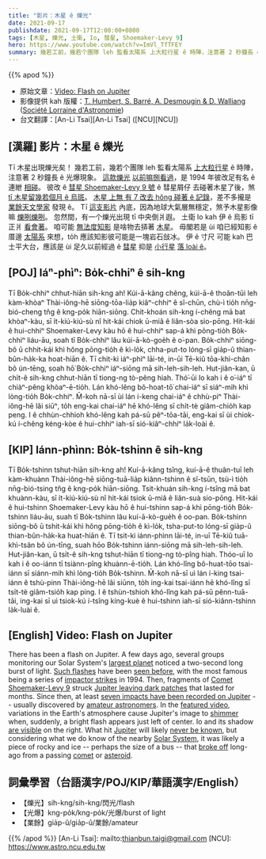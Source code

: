 ```yaml
---
title: "影片：木星 ê 爍光"
date: 2021-09-17
publishdate: 2021-09-17T12:00:00+0800
tags: [木星, 爍光, 土衛, Io, 彗星, Shoemaker-Levy 9]
hero: https://www.youtube.com/watch?v=ImVl_TfTFEY
summary: 幾若工前，幾若个團隊 leh 監看太陽系 上大粒行星 ê 時陣，注意著 2 秒鐘長 ê 光爆現象。
---
```


{{% apod %}}

- 原始文章：[Video: Flash on Jupiter](https://apod.nasa.gov/apod/ap210917.html)
- 影像提供 kah 版權：[T. Humbert, S. Barré, A. Desmougin & D. Walliang](mailto:contact@astronomie54.fr) ([Société Lorraine d'Astronomie](https://www.astronomie54.fr/))
- 台文翻譯：[An-Li Tsai][An-Li Tsai] ([NCU][NCU])

## [漢羅] 影片：木星 ê 爍光
Tī 木星出現爍光矣！
幾若工前，幾若个團隊 leh 監看太陽系 [上大粒行星][largest planet] ê 時陣，注意著 2 秒鐘長 ê 光爆現象。
[這款爍光][Such flashes] [以前嘛捌看過][seen before]，是 1994 年彼改足有名 ê 連紲 [相碰][impactor strikes]。
彼改 ê [彗星 Shoemaker-Levy 9 號][Comet Shoemaker-Levy 9] ê 彗星屑仔 去碰著木星了後，煞 [tī 木星留幾若個月 ê 烏斑][Jupiter leaving dark patches]。
[木星 上無 有 7 改去 hŏng 碰著 ê 記錄][seven impacts have been recorded on Jupiter]，差不多攏是 [業餘天文學家][amateur astronomers] 發現 ê。
Tī [這支影片][featured video] 內底，因為地球大氣層無穩定，煞予木星影像嘛 [爍咧爍咧][shimmer]。
忽然間，有一个爍光出現 tī 中央倒爿遐。
土衛 Io kah 伊 ê 烏影 tī 正爿 [看會著][are visible]。
咱可能 [無法度知影][never be known] 是啥物去挵著 [木星][Jupiter]。
毋閣若是 ùi 咱已經知影 ê 厝邊 [太陽系][Solar System] 來想，to̍h 應該知影彼可能是一塊岩石敆冰。
伊 ê 寸尺 可能 kah 巴士平大台，應該是 ùi 足久以前經過 ê [彗星][comet] 抑是 [小行星][asteroid] [落 loài ê][broke off]。

## [POJ] Iáⁿ-phìⁿ: Bo̍k-chhiⁿ ê sih-kng
Tī Bo̍k-chhiⁿ chhut-hiān sih-kng ah!
Kúi-ā-kâng chêng, kúi-ā-ê thoân-tūi leh kàm-khòaⁿ Thài-iông-hē siōng-tōa-lia̍p kiâⁿ-chhiⁿ ê sî-chūn, chù-ì tio̍h nn̄g-bió-cheng tn̂g ê kng-po̍k hiān-siōng.
Chit-khoán sih-kng í-chêng mā bat khòaⁿ-kàu, sī i̍t-kiú-kiú-sù nî hit-kái chiok ū-miâ ê liân-sòa sio-pōng.
Hit-kái ê hui-chhiⁿ Shoemaker-Levy kàu hō ê hui-chhiⁿ sap-á khì pōng-tio̍h Bo̍k-chhiⁿ liáu-āu, soah tī Bo̍k-chhiⁿ lâu kúi-ā-kò-goe̍h ê o͘-pan.
Bo̍k-chhiⁿ siōng-bô ū chhit-kái khì hŏng pōng-tio̍h ê kì-lo̍k, chha-put-to lóng-sī gia̍p-û thian-bûn-ha̍k-ka hoat-hiān ê.
Tī chit-ki iáⁿ-phìⁿ lāi-té, in-ūi Tē-kiû tōa-khì-chân bô ún-tēng, soah hō͘ Bo̍k-chhiⁿ iáⁿ-siōng mā sih-leh-sih-leh.
Hut-jiân-kan, ū chi̍t-ê sih-kng chhut-hiān tī tiong-ng tò-pêng hiah.
Thó͘-ūi Io kah i ê o͘-iáⁿ tī chiàⁿ-pêng khòaⁿ-ē-tio̍h.
Lán khó-lêng bô-hoat-tō͘ chai-iáⁿ sī siáⁿ-mih khì lòng-tio̍h Bo̍k-chhiⁿ.
M̄-koh nā-sī ùi lán í-keng chai-iáⁿ ê chhù-piⁿ Thài-iông-hē lâi siūⁿ, to̍h eng-kai chai-iáⁿ hē khó-lêng sī chi̍t-tè giâm-chio̍h kap peng.
I ê chhùn-chhioh khó-lêng kah pá-sū pêⁿ-tōa-tāi, eng-kai sī ùi chiok-kú í-chêng kéng-kòe ê hui-chhiⁿ iah-sī sió-kiâⁿ-chhiⁿ la̍k-loài ê.

## [KIP] Iánn-phìnn: Bo̍k-tshinn ê sih-kng
Tī Bo̍k-tshinn tshut-hiān sih-kng ah!
Kuí-ā-kâng tsîng, kuí-ā-ê thuân-tuī leh kàm-khuànn Thài-iông-hē siōng-tuā-lia̍p kiânn-tshinn ê sî-tsūn, tsù-ì tio̍h nn̄g-bió-tsing tn̂g ê kng-po̍k hiān-siōng.
Tsit-khuán sih-kng í-tsîng mā bat khuànn-kàu, sī i̍t-kiú-kiú-sù nî hit-kái tsiok ū-miâ ê liân-suà sio-pōng.
Hit-kái ê hui-tshinn Shoemaker-Levy kàu hō ê hui-tshinn sap-á khì pōng-tio̍h Bo̍k-tshinn liáu-āu, suah tī Bo̍k-tshinn lâu kuí-ā-kò-gue̍h ê oo-pan.
Bo̍k-tshinn siōng-bô ū tshit-kái khì hŏng pōng-tio̍h ê kì-lo̍k, tsha-put-to lóng-sī gia̍p-û thian-bûn-ha̍k-ka huat-hiān ê.
Tī tsit-ki iánn-phìnn lāi-té, in-uī Tē-kiû tuā-khì-tsân bô ún-tīng, suah hōo Bo̍k-tshinn iánn-siōng mā sih-leh-sih-leh.
Hut-jiân-kan, ū tsi̍t-ê sih-kng tshut-hiān tī tiong-ng tò-pîng hiah.
Thóo-uī Io kah i ê oo-iánn tī tsiànn-pîng khuànn-ē-tio̍h.
Lán khó-lîng bô-huat-tōo tsai-iánn sī siánn-mih khì lòng-tio̍h Bo̍k-tshinn.
M̄-koh nā-sī uì lán í-king tsai-iánn ê tshù-pinn Thài-iông-hē lâi siūnn, to̍h ing-kai tsai-iánn hē khó-lîng sī tsi̍t-tè giâm-tsio̍h kap ping.
I ê tshùn-tshioh khó-lîng kah pá-sū pênn-tuā-tāi, ing-kai sī uì tsiok-kú í-tsîng kíng-kuè ê hui-tshinn iah-sī sió-kiânn-tshinn la̍k-luài ê.


## [English] Video: Flash on Jupiter
There has been a flash on Jupiter.
A few days ago, several groups monitoring our Solar System's [largest planet][largest planet] noticed a two-second long burst of light.
[Such flashes][Such flashes] have been [seen before][seen before], with the most famous being a series of [impactor strikes][impactor strikes] in 1994.
Then, fragments of [Comet Shoemaker-Levy 9][Comet Shoemaker-Levy 9] struck [Jupiter leaving dark patches][Jupiter leaving dark patches] that lasted for months.
Since then, at least [seven impacts have been recorded on Jupiter][seven impacts have been recorded on Jupiter] -- usually discovered by [amateur astronomers][amateur astronomers].
In the [featured video][featured video], variations in the Earth's atmosphere cause Jupiter's image to [shimmer][shimmer] when, suddenly, a bright flash appears just left of center.
Io and its shadow [are visible][are visible] on the right.
What hit [Jupiter][Jupiter] will likely [never be known][never be known], but considering what we do know of the nearby [Solar System][Solar System], it was likely a piece of rocky and ice -- perhaps the size of a bus -- that [broke off][broke off] long-ago from a passing [comet][comet] or [asteroid][asteroid].

## 詞彙學習（台語漢字/POJ/KIP/華語漢字/English）
- 【爍光】sih-kng/sih-kng/閃光/flash
- 【光爆】kng-po̍k/kng-po̍k/光爆/burst of light
- 【業餘】gia̍p-û/gia̍p-û/業餘/amateur

{{% /apod %}}
[An-Li Tsai]: mailto:thianbun.taigi@gmail.com
[NCU]: https://www.astro.ncu.edu.tw

[largest planet]:https://solarsystem.nasa.gov/planets/jupiter/overview/
[Such flashes]:https://www.cieletespace.fr/actualites/3-telescopes-amateurs-francais-detectent-un-impact-sur-jupiter
[seen before]:https://apod.nasa.gov/apod/ap090731.html
[impactor strikes]:https://en.wikipedia.org/wiki/Comet_Shoemaker%E2%80%93Levy_9#Impacts
[Comet Shoemaker-Levy 9]:https://en.wikipedia.org/wiki/Comet_Shoemaker%E2%80%93Levy_9
[Jupiter leaving dark patches]:https://apod.nasa.gov/apod/ap001105.html
[seven impacts have been recorded on Jupiter]:https://en.wikipedia.org/wiki/Impact_events_on_Jupiter
[amateur astronomers]:https://nightsky.jpl.nasa.gov/
[featured video]:https://youtu.be/ImVl_TfTFEY
[shimmer]:https://apod.nasa.gov/apod/ap000725.html
[are visible]:https://skyandtelescope.org/wp-content/plugins/observing-tools/jupiter_moons/jupiter.html
[Jupiter]:https://apod.nasa.gov/apod/ap190908.html
[never be known]:https://i.pinimg.com/280x280_RS/9b/79/69/9b7969699810176138a9ca6573a2e598.jpg
[Solar System]:https://solarsystem.nasa.gov/solar-system/our-solar-system/in-depth/
[broke off]:https://apod.nasa.gov/apod/ap200315.html
[comet]:https://apod.nasa.gov/apod/ap200722.html
[asteroid]:https://apod.nasa.gov/apod/ap200916.html
